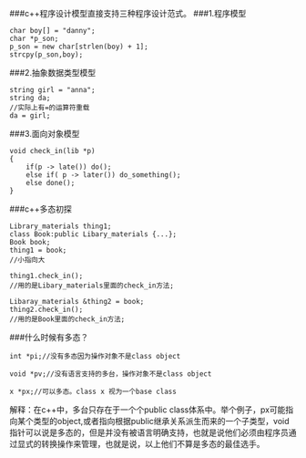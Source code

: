 ###c++程序设计模型直接支持三种程序设计范式。
###1.程序模型

```
char boy[] = "danny";
char *p_son;
p_son = new char[strlen(boy) + 1];
strcpy(p_son,boy);
```
###2.抽象数据类型模型

```
string girl = "anna";
string da;
//实际上有=的运算符重载
da = girl;
```
###3.面向对象模型

```
void check_in(lib *p)
{
    if(p -> late()) do();
    else if( p -> later()) do_something();
    else done();
}
```

###c++多态初探

```
Library_materials thing1;
class Book:public Libary_materials {...};
Book book;
thing1 = book;
//小指向大

thing1.check_in();
//用的是Libary_materials里面的check_in方法;

Libaray_materials &thing2 = book;
thing2.check_in();
//用的是Book里面的check_in方法;
```

###什么时候有多态？

```
int *pi;//没有多态因为操作对象不是class object

void *pv;//没有语言支持的多台，操作对象不是class object

x *px;//可以多态。class x 视为一个base class
```

解释：在c++中，多台只存在于一个个public class体系中。举个例子，px可能指向某个类型的object,或者指向根据public继承关系派生而来的一个子类型，void指针可以说是多态的，但是并没有被语言明确支持，也就是说他们必须由程序员通过显式的转换操作来管理，也就是说，以上他们不算是多态的最佳选手。



